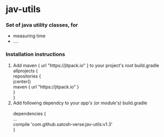 # jav-utils
<h3>Set of java utility classes, for</h3>
<ul>
<li>measuring time</li>
<li>....</li>
</ul>
<h3>Installation instructions <br/></h3>
<ol>
<li> Add    maven { url "https://jitpack.io" } to your project's <i>root</i> build.gradle<br/>
allprojects {<br/>
 repositories {<br/>
    jcenter()<br/>
    maven { url "https://jitpack.io" }<br/>
 }<br/>
}<br/>
</li>


<li> Add following dependcy to your <i>app's (or module's)</i> build.gradle<br/>
<br/>
dependencies {<br/>
  ...<br/>
  compile 'com.github.satosh-verse:jav-utils:v1.3'<br/>
}<br/>

</li>
<ol>
